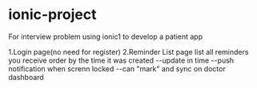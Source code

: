 # ionic-project

For interview problem
using ionic1 to develop a patient app

  1.Login page(no need for register)
  2.Reminder List page
list all reminders you receive order by the time it was created
  --update in time
  --push notification when screnn locked
  --can "mark" and sync on doctor dashboard

